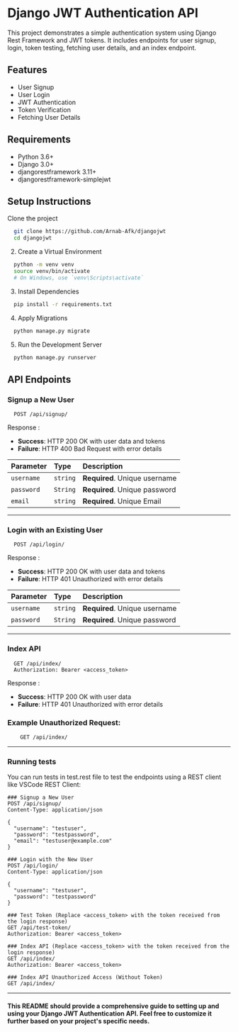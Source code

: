 # Django JWT Authentication API

This project demonstrates a simple authentication system using Django Rest Framework and JWT tokens. It includes endpoints for user signup, login, token testing, fetching user details, and an index endpoint.

## Features

- User Signup
- User Login
- JWT Authentication
- Token Verification
- Fetching User Details

## Requirements

- Python 3.6+
- Django 3.0+
- djangorestframework 3.11+
- djangorestframework-simplejwt

## Setup Instructions

Clone the project

```bash
  git clone https://github.com/Arnab-Afk/djangojwt
  cd djangojwt
```


2. Create a Virtual Environment

```bash
  python -m venv venv
  source venv/bin/activate  
  # On Windows, use `venv\Scripts\activate`
```

3. Install Dependencies
```bash
  pip install -r requirements.txt
```

4. Apply Migrations
```bash
  python manage.py migrate
```

5. Run the Development Server
```bash
  python manage.py runserver
```

## API Endpoints

### Signup a New User

```http
  POST /api/signup/
```
Response :

- **Success**: HTTP 200 OK with user data and tokens
- **Failure**: HTTP 400 Bad Request with error details


| Parameter | Type     | Description                |
| :-------- | :------- | :------------------------- |
| `username` | `string` | **Required**. Unique username |
|`password`|`String`|**Required**. Unique password|
|`email`|`string`|**Required**. Unique Email|
---


### Login with an Existing User
```http
  POST /api/login/
```
Response :

- **Success**: HTTP 200 OK with user data and tokens
- **Failure**: HTTP 401 Unauthorized with error details

| Parameter | Type     | Description                |
| :-------- | :------- | :------------------------- |
| `username` | `string` | **Required**. Unique username |
|`password`|`String`|**Required**. Unique password|
---
### Index API
```http
  GET /api/index/
  Authorization: Bearer <access_token>
```
Response :

- **Success**: HTTP 200 OK with user data
- **Failure**: HTTP 401 Unauthorized with error details

### Example Unauthorized Request:
```http
    GET /api/index/
```
___

### Running tests
You can run tests in test.rest file to test the endpoints using a REST client like VSCode REST Client:


```http
### Signup a New User
POST /api/signup/
Content-Type: application/json

{
  "username": "testuser",
  "password": "testpassword",
  "email": "testuser@example.com"
}

### Login with the New User
POST /api/login/
Content-Type: application/json

{
  "username": "testuser",
  "password": "testpassword"
}

### Test Token (Replace <access_token> with the token received from the login response)
GET /api/test-token/
Authorization: Bearer <access_token>

### Index API (Replace <access_token> with the token received from the login response)
GET /api/index/
Authorization: Bearer <access_token>

### Index API Unauthorized Access (Without Token)
GET /api/index/
```

---
#### This README should provide a comprehensive guide to setting up and using your Django JWT Authentication API. Feel free to customize it further based on your project's specific needs.
